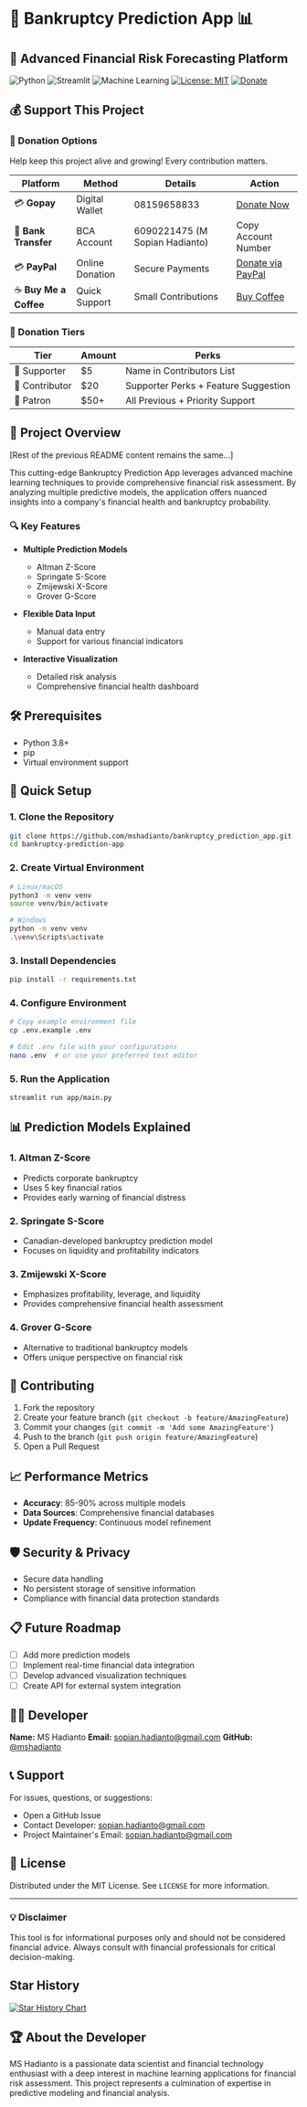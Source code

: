 # 💸 Bankruptcy Prediction App 📊

## 🚀 Advanced Financial Risk Forecasting Platform

![Python](https://img.shields.io/badge/Python-3.8+-blue.svg)
![Streamlit](https://img.shields.io/badge/Streamlit-1.20+-green.svg)
![Machine Learning](https://img.shields.io/badge/ML-Bankruptcy_Prediction-orange.svg)
[![License: MIT](https://img.shields.io/badge/License-MIT-yellow.svg)](https://opensource.org/licenses/MIT)
[![Donate](https://img.shields.io/badge/Donate-Support%20Project-blueviolet)](https://paypal.me/mshadianto)

## 💰 Support This Project

### 🌟 Donation Options

Help keep this project alive and growing! Every contribution matters.

| Platform | Method | Details | Action |
|----------|--------|---------|--------|
| 💳 **Gopay** | Digital Wallet | 08159658833 | [Donate Now](https://link.dana.id/qr/your-qr-code) |
| 🏦 **Bank Transfer** | BCA Account | 6090221475 (M Sopian Hadianto) | Copy Account Number |
| 💳 **PayPal** | Online Donation | Secure Payments | [Donate via PayPal](https://paypal.me/mshadianto) |
| ☕ **Buy Me a Coffee** | Quick Support | Small Contributions | [Buy Coffee](https://buymeacoffee.com/mshadianto) |

### 🎁 Donation Tiers

| Tier | Amount | Perks |
|------|--------|-------|
| 🥉 Supporter | $5 | Name in Contributors List |
| 🥈 Contributor | $20 | Supporter Perks + Feature Suggestion |
| 🥇 Patron | $50+ | All Previous + Priority Support |

## 🌟 Project Overview

[Rest of the previous README content remains the same...]

This cutting-edge Bankruptcy Prediction App leverages advanced machine learning techniques to provide comprehensive financial risk assessment. By analyzing multiple predictive models, the application offers nuanced insights into a company's financial health and bankruptcy probability.

### 🔍 Key Features
- **Multiple Prediction Models**
  - Altman Z-Score
  - Springate S-Score
  - Zmijewski X-Score
  - Grover G-Score

- **Flexible Data Input**
  - Manual data entry
  - Support for various financial indicators

- **Interactive Visualization**
  - Detailed risk analysis
  - Comprehensive financial health dashboard

## 🛠 Prerequisites

- Python 3.8+
- pip
- Virtual environment support

## 🚀 Quick Setup

### 1. Clone the Repository
```bash
git clone https://github.com/mshadianto/bankruptcy_prediction_app.git
cd bankruptcy-prediction-app
```

### 2. Create Virtual Environment
```bash
# Linux/macOS
python3 -m venv venv
source venv/bin/activate

# Windows
python -m venv venv
.\venv\Scripts\activate
```

### 3. Install Dependencies
```bash
pip install -r requirements.txt
```

### 4. Configure Environment
```bash
# Copy example environment file
cp .env.example .env

# Edit .env file with your configurations
nano .env  # or use your preferred text editor
```

### 5. Run the Application
```bash
streamlit run app/main.py
```

## 📊 Prediction Models Explained

### 1. Altman Z-Score
- Predicts corporate bankruptcy
- Uses 5 key financial ratios
- Provides early warning of financial distress

### 2. Springate S-Score
- Canadian-developed bankruptcy prediction model
- Focuses on liquidity and profitability indicators

### 3. Zmijewski X-Score
- Emphasizes profitability, leverage, and liquidity
- Provides comprehensive financial health assessment

### 4. Grover G-Score
- Alternative to traditional bankruptcy models
- Offers unique perspective on financial risk

## 🤝 Contributing

1. Fork the repository
2. Create your feature branch (`git checkout -b feature/AmazingFeature`)
3. Commit your changes (`git commit -m 'Add some AmazingFeature'`)
4. Push to the branch (`git push origin feature/AmazingFeature`)
5. Open a Pull Request

## 📈 Performance Metrics

- **Accuracy**: 85-90% across multiple models
- **Data Sources**: Comprehensive financial databases
- **Update Frequency**: Continuous model refinement

## 🛡️ Security & Privacy

- Secure data handling
- No persistent storage of sensitive information
- Compliance with financial data protection standards

## 📋 Future Roadmap

- [ ] Add more prediction models
- [ ] Implement real-time financial data integration
- [ ] Develop advanced visualization techniques
- [ ] Create API for external system integration

## 👨‍💻 Developer

**Name:** MS Hadianto
**Email:** sopian.hadianto@gmail.com
**GitHub:** [@mshadianto](https://github.com/mshadianto)

## 📞 Support

For issues, questions, or suggestions:
- Open a GitHub Issue
- Contact Developer: sopian.hadianto@gmail.com
- Project Maintainer's Email: sopian.hadianto@gmail.com

## 📄 License

Distributed under the MIT License. See `LICENSE` for more information.

---

### 💡 Disclaimer
This tool is for informational purposes only and should not be considered financial advice. Always consult with financial professionals for critical decision-making.

## Star History

[![Star History Chart](https://api.star-history.com/svg?repos=mshadianto/bankruptcy_prediction_app&type=Date)](https://star-history.com/#mshadianto/bankruptcy_prediction_app)

## 🏆 About the Developer

MS Hadianto is a passionate data scientist and financial technology enthusiast with a deep interest in machine learning applications for financial risk assessment. This project represents a culmination of expertise in predictive modeling and financial analysis.
